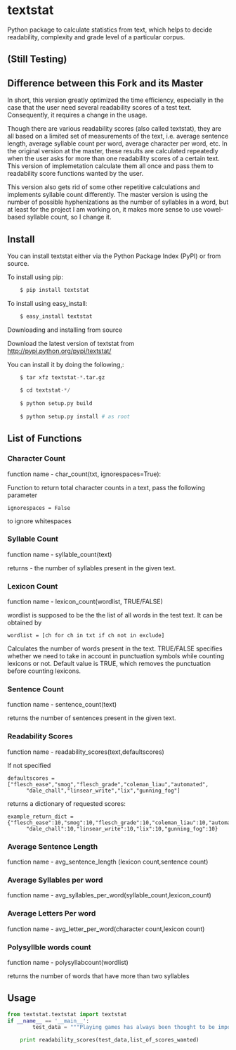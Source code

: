 textstat
========

Python package to calculate statistics from text, which helps to decide readability, complexity and grade level of a particular corpus.

(Still Testing)
-------

Difference between this Fork and its Master
-------
In short, this version greatly optimized the time efficiency, especially in the case that the user need several readability scores of a test text. Consequently, it requires a change in the usage.
 
Though there are various readability scores (also called textstat), they are all based on a limited set of measurements of the text, i.e. average sentence length, average syllable count per word, average character per word, etc. In the original version at the master, these results are calculated repeatedly when the user asks for more than one readability scores of a certain text. This version of implemetation calculate them all once and pass them to readability score functions wanted by the user. 

This version also gets rid of some other repetitive calculations and implements syllable count differently. The master version is using the number of possible hyphenizations as the number of syllables in a word, but at least for the project I am working on, it makes more sense to use vowel-based syllable count, so I change it.


Install
-------

You can install textstat either via the Python Package Index (PyPI) or from source.

To install using pip:

```python
	$ pip install textstat
```	

To install using easy_install:

```python	
	$ easy_install textstat
```

Downloading and installing from source

Download the latest version of textstat from http://pypi.python.org/pypi/textstat/

You can install it by doing the following,:

```python
    $ tar xfz textstat-*.tar.gz
   
    $ cd textstat-*/
   
    $ python setup.py build
   
    $ python setup.py install # as root
```
List of Functions
----
### Character Count

function name - char_count(txt, ignorespaces=True):

Function to return total character counts in a text, pass the following parameter

    ignorespaces = False
to ignore whitespaces
    
### Syllable Count

function name - syllable_count(text)

returns - the number of syllables present in the given text.

### Lexicon Count

function name - lexicon_count(wordlist, TRUE/FALSE)

wordlist is supposed to be the the list of all words in the test text. It can be obtained by 

	wordlist = [ch for ch in txt if ch not in exclude]

Calculates the number of words present in the text.
TRUE/FALSE specifies whether we need to take in account in punctuation symbols while counting lexicons or not.
Default value is TRUE, which removes the punctuation before counting lexicons.

### Sentence Count

function name - sentence_count(text)

returns the number of sentences present in the given text.

### Readability Scores

function name - readability_scores(text,defaultscores)

If not specified

	defaultscores = ["flesch_ease","smog","flesch_grade","coleman_liau","automated",
          "dale_chall","linsear_write","lix","gunning_fog"]

returns a dictionary of requested scores:

	example_return_dict = {"flesch_ease":10,"smog":10,"flesch_grade":10,"coleman_liau":10,"automated":10,
          "dale_chall":10,"linsear_write":10,"lix":10,"gunning_fog":10}

### Average Sentence Length
function name - avg\_sentence\_length (lexicon count,sentence count)

### Average Syllables per word

function name - avg\_syllables\_per_word(syllable_count,lexicon_count)

### Average Letters Per word

function name - avg\_letter\_per\_word(character count,lexicon count)

### Polysyllble words count

function name - polysyllabcount(wordlist)

returns the number of words that have more than two syllables


Usage
----------
```python
from textstat.textstat import textstat
if __name__ == '__main__':
		test_data = """Playing games has always been thought to be important to the development of well-balanced and creative children; however, what part, if any, they should play in the lives of adults has never been researched that deeply. I believe that playing games is every bit as important for adults as for children. Not only is taking time out to play games with our children and other adults valuable to building interpersonal relationships but is also a wonderful way to release built up tension."""

	print readability_scores(test_data,list_of_scores_wanted)
	
```







